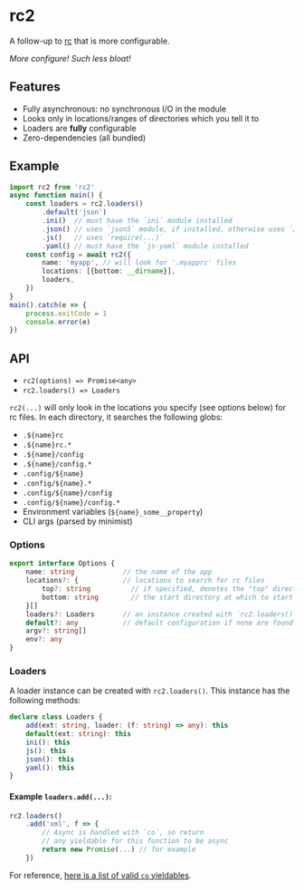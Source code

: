 # rc2

A follow-up to [rc](https://github.com/dominictarr/rc) that is more configurable.

*More configure!  Such less bloat!*

## Features

* Fully asynchronous: no synchronous I/O in the module
* Looks only in locations/ranges of directories which you tell it to
* Loaders are **fully** configurable
* Zero-dependencies (all bundled)

## Example

```ts
import rc2 from 'rc2'
async function main() {
	const loaders = rc2.loaders()
		.default('json')
		.ini()  // must have the `ini` module installed
		.json() // uses `json5` module, if installed, otherwise uses `JSON.parse(...)`
		.js()   // uses `require(...)`
		.yaml() // must have the `js-yaml` module installed
	const config = await rc2({
		name: 'myapp', // will look for '.myapprc' files
		locations: [{bottom: __dirname}],
		loaders,
	})
}
main().catch(e => {
	process.exitCode = 1
	console.error(e)
})
```
## API

* `rc2(options) => Promise<any>`
* `rc2.loaders() => Loaders`

`rc2(...)` will only look in the locations you specify (see options below) for rc files.  In each directory, it searches the following globs:

* `.${name}rc`
* `.${name}rc.*`
* `.${name}/config`
* `.${name}/config.*`
* `.config/${name}`
* `.config/${name}.*`
* `.config/${name}/config`
* `.config/${name}/config.*`
* Environment variables (`${name}_some__property`)
* CLI args (parsed by minimist)

### Options

```ts
export interface Options {
	name: string            // the name of the app
	locations?: {           // locations to search for rc files
		top?: string          // if specified, denotes the "top" directory at which to stop looking
		bottom: string        // the start directory at which to start looking for rc files
	}[]
	loaders?: Loaders       // an instance created with `rc2.loaders()`
	default?: any           // default configuration if none are found
	argv?: string[]
	env?: any
}
```

### Loaders

A loader instance can be created with `rc2.loaders()`.  This instance has the following methods:

```ts
declare class Loaders {
	add(ext: string, loader: (f: string) => any): this
	default(ext: string): this
	ini(): this
	js(): this
	json(): this
	yaml(): this
}
```

#### Example `loaders.add(...)`:

```ts
rc2.loaders()
    .add('xml', f => {
        // Async is handled with `co`, so return
        // any yieldable for this function to be async
        return new Promise(...) // for example
    })
```

For reference, [here is a list of valid `co` yieldables](https://github.com/tj/co#yieldables).
